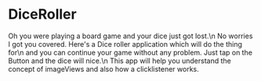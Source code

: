 # DiceRoller

Oh you were playing a board game and your dice just got lost.\n
No worries I got you covered. Here's a Dice roller application which will do the thing for\n
and you can continue your game without any problem. Just tap on the Button and the dice will nice.\n
This app will help you understand the concept of imageViews and also how a clicklistener works.
